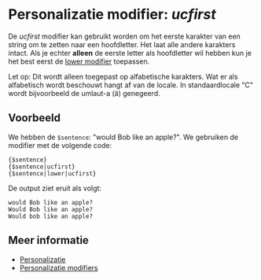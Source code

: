 # Personalizatie modifier: *ucfirst*

De *ucfirst* modifier kan gebruikt worden om het eerste karakter van een 
string om te zetten naar een hoofdletter. Het laat alle andere karakters 
intact. Als je echter **alleen** de eerste letter als hoofdletter wil hebben 
kun je het best eerst de [lower modifier](./personalization-modifiers-lower) 
toepassen.

Let op: Dit wordt alleen toegepast op alfabetische karakters. Wat er als 
alfabetisch wordt beschouwt hangt af van de locale. In standaardlocale "C" 
wordt bijvoorbeeld de umlaut-a (ä) genegeerd.

## Voorbeeld

We hebben de `$sentence`: "would Bob like an apple?". We gebruiken de modifier 
met de volgende code:

    {$sentence}
    {$sentence|ucfirst}
    {$sentence|lower|ucfirst}

De output ziet eruit als volgt:

    would Bob like an apple?
    Would Bob like an apple?
    Would bob like an apple?

## Meer informatie

* [Personalizatie](./personalization)
* [Personalizatie modifiers](./personalization-modifiers)
